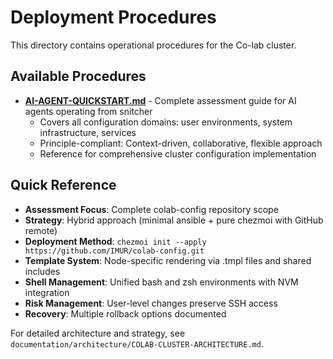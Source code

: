 # Deployment Procedures

This directory contains operational procedures for the Co-lab cluster.

## Available Procedures

- **[AI-AGENT-QUICKSTART.md](../../AI-AGENT-QUICKSTART.md)** - Complete assessment guide for AI agents operating from snitcher
  - Covers all configuration domains: user environments, system infrastructure, services
  - Principle-compliant: Context-driven, collaborative, flexible approach
  - Reference for comprehensive cluster configuration implementation

## Quick Reference

- **Assessment Focus**: Complete colab-config repository scope
- **Strategy**: Hybrid approach (minimal ansible + pure chezmoi with GitHub remote)
- **Deployment Method**: `chezmoi init --apply https://github.com/IMUR/colab-config.git`
- **Template System**: Node-specific rendering via .tmpl files and shared includes
- **Shell Management**: Unified bash and zsh environments with NVM integration
- **Risk Management**: User-level changes preserve SSH access
- **Recovery**: Multiple rollback options documented

For detailed architecture and strategy, see `documentation/architecture/COLAB-CLUSTER-ARCHITECTURE.md`.
